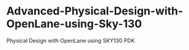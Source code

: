 # Advanced-Physical-Design-with-OpenLane-using-Sky-130
Physical Design with OpenLane using SKY130 PDK
